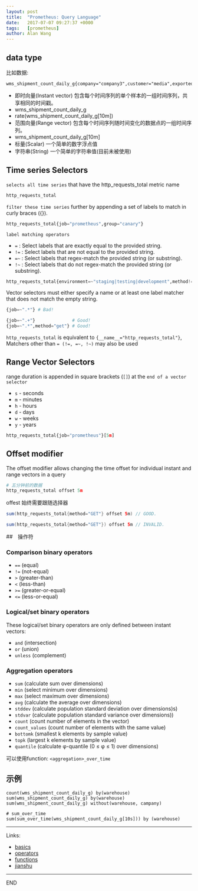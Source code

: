 ```yaml
---
layout: post
title:  "Prometheus: Query Language"
date:   2017-07-07 09:27:37 +0000
tags:   [prometheus]
author: Alan Wang
---
```

## data type
比如数据: 

```shell
wms_shipment_count_daily_g{company="company3",customer="media",exported_job="my_job",instance="pushgateway:9091",job="pushgateway",warehouse="beijing"}	
```

- 即时向量(Instant vector) 包含每个时间序列的单个样本的一组时间序列，共享相同的时间戳。
 - wms_shipment_count_daily_g
 - rate(wms_shipment_count_daily_g[10m])
- 范围向量(Range vector) 包含每个时间序列随时间变化的数据点的一组时间序列。
 - wms_shipment_count_daily_g[10m]
- 标量(Scalar) 一个简单的数字浮点值
- 字符串(String) 一个简单的字符串值(目前未被使用)

## Time series Selectors
`selects all time series` that have the http_requests_total metric name
```python
http_requests_total
```

`filter these time series` further by appending a set of labels to match in curly braces ({}).
```python
http_requests_total{job="prometheus",group="canary"}
```

`label matching operators`
- `=` : Select labels that are exactly equal to the provided string.
- `!=` : Select labels that are not equal to the provided string.
- `=~` : Select labels that regex-match the provided string (or substring).
- `!~` : Select labels that do not regex-match the provided string (or substring).

```python
http_requests_total{environment=~"staging|testing|development",method!="GET"}
```

Vector selectors must either specify a name or at least one label matcher that does not match the empty string. 
```python
{job=~".*"} # Bad!

{job=~".+"}              # Good!
{job=~".*",method="get"} # Good!
```
`http_requests_total` is equivalent to `{__name__="http_requests_total"}`,
Matchers other than `= (!=, =~, !~)` may also be used

## Range Vector Selectors
range duration is appended in square brackets (`[]`) at the `end of a vector selector`
 
- `s` - seconds
- `m` - minutes
- `h` - hours
- `d` - days
- `w` - weeks
- `y` - years

```python
http_requests_total{job="prometheus"}[5m]
```

## Offset modifier
The offset modifier allows changing the time offset for individual instant and range vectors in a query

```python
# 五分钟前的数据
http_requests_total offset 5m 
```

offest 始终需要跟随选择器
```java
sum(http_requests_total{method="GET"} offset 5m) // GOOD.

sum(http_requests_total{method="GET"}) offset 5m // INVALID.
```

##　操作符
### Comparison binary operators
- `==` (equal)
- `!=` (not-equal)
- `>` (greater-than)
- `<` (less-than)
- `>=` (greater-or-equal)
- `<=` (less-or-equal)

### Logical/set binary operators
These logical/set binary operators are only defined between instant vectors:

- `and` (intersection)
- `or` (union)
- `unless` (complement)

### Aggregation operators
- `sum` (calculate sum over dimensions)
- `min` (select minimum over dimensions)
- `max` (select maximum over dimensions)
- `avg` (calculate the average over dimensions)
- `stddev` (calculate population standard deviation over dimensions)s)
- `stdvar` (calculate population standard variance over dimensions))
- `count` (count number of elements in the vector)
- `count_values` (count number of elements with the same value)
- `bottomk` (smallest k elements by sample value)
- `topk` (largest k elements by sample value)
- `quantile` (calculate φ-quantile (0 ≤ φ ≤ 1) over dimensions)

可以使用function: `<aggregation>_over_time`

## 示例

```shell
count(wms_shipment_count_daily_g) by(warehouse)
sum(wms_shipment_count_daily_g) by(warehouse)
sum(wms_shipment_count_daily_g) without(warehouse, campany)

# sum_over_time
sum(sum_over_time(wms_shipment_count_daily_g[10s])) by (warehouse)
```

---
Links:
- [basics](https://prometheus.io/docs/querying/basics/)
- [operators](https://prometheus.io/docs/querying/operators/)
- [functions](https://prometheus.io/docs/querying/functions/)
- [jianshu](http://www.jianshu.com/p/d187ac561eb8)

---
END
